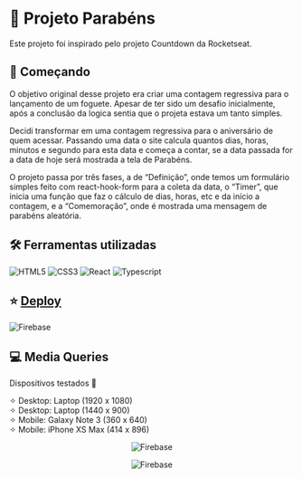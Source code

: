 # 🎂 Projeto Parabéns

Este projeto foi inspirado pelo projeto Countdown da Rocketseat.

## 🚀 Começando
O objetivo original desse projeto era criar uma contagem regressiva para o lançamento de um foguete. Apesar de ter sido um desafio inicialmente, após a conclusão da logica sentia que o projeta estava um tanto simples.

Decidi transformar em uma contagem regressiva para o aniversário de quem acessar. Passando uma data o site calcula quantos dias, horas, minutos e segundo para esta data e começa a contar, se a data passada for a data de hoje será mostrada a tela de Parabéns.

O projeto passa por três fases, a de “Definição”, onde temos um formulário simples feito com react-hook-form para a coleta da data, o “Timer”, que inicia uma função que faz o cálculo de dias, horas, etc e da início a contagem, e a “Comemoração”, onde é mostrada uma mensagem de parabéns aleatória.


## 🛠️ Ferramentas utilizadas
![HTML5](https://img.shields.io/badge/HTML5-E34F26?style=for-the-badge&logo=html5&logoColor=white) ![CSS3](https://img.shields.io/badge/CSS3-1572B6?style=for-the-badge&logo=css3&logoColor=white) ![React](https://img.shields.io/badge/React-20232A?style=for-the-badge&logo=react&logoColor=61DAFB) ![Typescript](https://img.shields.io/badge/TypeScript-007ACC?style=for-the-badge&logo=typescript&logoColor=white)

## ⭐ [Deploy](https://denisnascimento04.github.io/projeto-parabens/)

![Firebase](https://firebasestorage.googleapis.com/v0/b/banco-de-imagens-9d0af.appspot.com/o/projeto-parabens%2FTelao-1920x1080.png?alt=media&token=994d3ef6-ce1b-40e0-ac3f-5bef23b11c24)

## 💻 Media Queries

Dispositivos testados 📱

✧ Desktop: Laptop (1920 x 1080) <br />
✧ Desktop: Laptop (1440 x 900) <br />
✧ Mobile: Galaxy Note 3 (360 x 640) <br />
✧ Mobile: iPhone XS Max (414 x 896)

<div align="center">
  
![Firebase](https://firebasestorage.googleapis.com/v0/b/banco-de-imagens-9d0af.appspot.com/o/projeto-parabens%2FiMac%20Pro%20Front%20View%20Mockup.png?alt=media&token=e1e8f9ec-1c51-48e4-92aa-f6e8de5359b8)

![Firebase](https://firebasestorage.googleapis.com/v0/b/banco-de-imagens-9d0af.appspot.com/o/projeto-parabens%2FiPhone%2012%20Mockup%20Front%20View.png?alt=media&token=2d420532-c6cf-408e-a81a-e9315879e83b)

</div>
